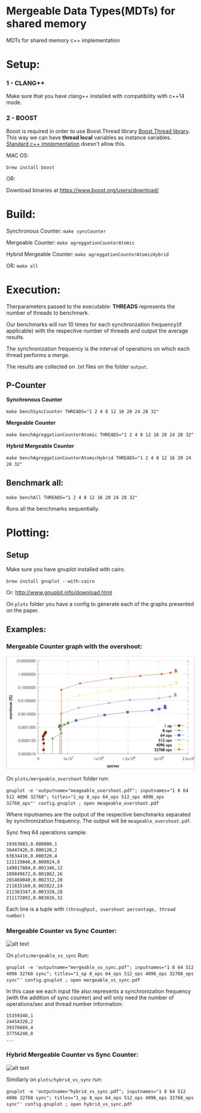 # Mergeable Data Types(MDTs) for shared memory
MDTs for shared memory c++ implementation

# Setup:

### 1 - CLANG++

Make sure that you have clang++ installed with compatibility with c++14 mode.

### 2 - BOOST

Boost is required in order to use Boost.Thread library [Boost.Thread library](https://www.boost.org/doc/libs/1_67_0/doc/html/thread.html). 
This way we can have **thread local** variables as instance variables. [Standard c++ implementation](http://en.cppreference.com/w/c/thread/thread_local) doesn't allow this.

MAC OS:

`brew install boost`

OR:

Download binaries at https://www.boost.org/users/download/

# Build:

Synchronous Counter: `make syncCounter`

Mergeable Counter: `make agreggationCounterAtomic`

Hybrid Mergeable Counter: `make agreggationCounterAtomicHybrid`

OR:
`make all`

# Execution:

Therparameters passed to the executable: **THREADS** represents the number of threads to benchmark.

Our benchmarks will run 10 times for each synchronzation frequency(if applicable) with the respective number of threads and output the average results. 

The synchronization frequency is the interval of operations on which each thread performs a merge.

The results are collected on .txt files on the folder `output`.

## P-Counter

**Synchronous Counter**

`make benchSyncCounter THREADS="1 2 4 8 12 16 20 24 28 32"`

**Mergeable Counter**

`make benchAgreggationCounterAtomic THREADS="1 2 4 8 12 16 20 24 28 32"`

**Hybrid Mergeable Counter**

`make benchAgreggationCounterAtomicHybrid THREADS="1 2 4 8 12 16 20 24 28 32"`


## Benchmark all:

`make benchAll THREADS="1 2 4 8 12 16 20 24 28 32"` 

Runs all the benchmarks sequentially. 

# Plotting:

## Setup

Make sure you have gnuplot installed with cairo.

`brew install gnuplot --with-cairo`

Or:
http://www.gnuplot.info/download.html

On `plots` folder you have a config to generate each of the graphs presented on the paper.

## Examples:

### Mergeable Counter graph with the overshoot:
![alt text](plots/mergeable_overshoot/mergeable_overshoot.png)

On `plots/mergeable_overshoot` folder run:

`gnuplot -e 'outputname="meageable_overshoot.pdf"; inputnames="1 8 64 512 4096 32768"; titles="1_op 8_ops 64_ops 512_ops 4096_ops 32768_ops"' config.gnuplot ; open meageable_overshoot.pdf`

Where inputnames are the output of the respective benchmarks separated by synchronization frequency. The output will be `meageable_overshoot.pdf`.

Sync freq 64 operations sample:
```
19363883,0.000000,1
36447426,0.000128,2
63634416,0.000320,4
111119846,0.000824,8
149017884,0.001346,12
189849672,0.001862,16
201469040,0.002312,20
211815160,0.002822,24
211363347,0.003328,28
211172892,0.003826,32
````

Each line is a tuple with `(throughput, overshoot percentage, thread number)`

### Mergeable Counter vs Sync Counter:

![alt text](plots/mergeable_vs_sync/mergeable_vs_sync.png)

On `plots/mergeable_vs_sync` Run:

`gnuplot -e 'outputname="mergeable_vs_sync.pdf"; inputnames="1 8 64 512 4096 32768 sync"; titles="1_op 8_ops 64_ops 512_ops 4096_ops 32768_ops sync"' config.gnuplot ; open mergeable_vs_sync.pdf`

In this case we each input file also represents a synchronization frequency (with the addition of sync counter) and will only need the number of operations/sec and thread number information:

```
15359340,1
24454320,2
39376889,4
37756240,8
...
```

### Hybrid Mergeable Counter vs Sync Counter:

![alt text](plots/hybrid_vs_sync/hybrid_vs_sync.png)

Simillarly on `plots/hybrid_vs_sync` run:

`gnuplot -e 'outputname="hybrid_vs_sync.pdf"; inputnames="1 8 64 512 4096 32768 sync"; titles="1_op 8_ops 64_ops 512_ops 4096_ops 32768_ops sync"' config.gnuplot ; open hybrid_vs_sync.pdf`

